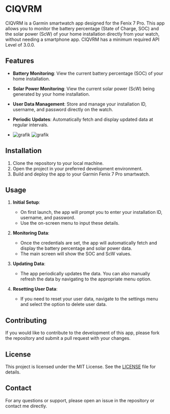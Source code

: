 # CIQVRM

CIQVRM is a Garmin smartwatch app designed for the Fenix 7 Pro. This app allows you to monitor the battery percentage (State of Charge, SOC) and the solar power (ScW) of your home installation directly from your watch, without needing a smartphone app.
CIQVRM has a minimum required API Level of 3.0.0.

## Features

- **Battery Monitoring**: View the current battery percentage (SOC) of your home installation.
- **Solar Power Monitoring**: View the current solar power (ScW) being generated by your home installation.
- **User Data Management**: Store and manage your installation ID, username, and password directly on the watch.
- **Periodic Updates**: Automatically fetch and display updated data at regular intervals.

- ![grafik](https://github.com/user-attachments/assets/49739b89-4649-4bbd-8466-fd7642044e5f)
![grafik](https://github.com/user-attachments/assets/b279bb39-15b6-4512-811f-6be3b65ec283)


## Installation

1. Clone the repository to your local machine.
2. Open the project in your preferred development environment.
3. Build and deploy the app to your Garmin Fenix 7 Pro smartwatch.

## Usage

1. **Initial Setup**:
   - On first launch, the app will prompt you to enter your installation ID, username, and password.
   - Use the on-screen menu to input these details.

2. **Monitoring Data**:
   - Once the credentials are set, the app will automatically fetch and display the battery percentage and solar power data.
   - The main screen will show the SOC and ScW values.

3. **Updating Data**:
   - The app periodically updates the data. You can also manually refresh the data by navigating to the appropriate menu option.

4. **Resetting User Data**:
   - If you need to reset your user data, navigate to the settings menu and select the option to delete user data.

## Contributing

If you would like to contribute to the development of this app, please fork the repository and submit a pull request with your changes.

## License

This project is licensed under the MIT License. See the [LICENSE](LICENSE) file for details.

## Contact

For any questions or support, please open an issue in the repository or contact me directly.
